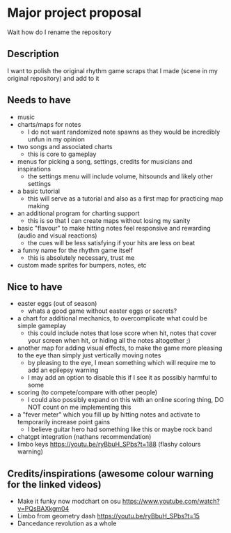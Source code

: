 # Major project proposal
Wait how do I rename the repository

## Description
I want to polish the original rhythm game scraps that I made (scene in my original repository) and add to it

## Needs to have
- music
- charts/maps for notes
  - I do not want randomized note spawns as they would be incredibly unfun in my opinion
- two songs and associated charts
  - this is core to gameplay
- menus for picking a song, settings, credits for musicians and inspirations
  - the settings menu will include volume, hitsounds and likely other settings
- a basic tutorial
  - this will serve as a tutorial and also as a first map for practicing map making
- an additional program for charting support
  - this is so that I can create maps without losing my sanity
- basic "flavour" to make hitting notes feel responsive and rewarding (audio and visual reactions)
  - the cues will be less satisfying if your hits are less on beat
- a funny name for the rhythm game itself
  - this is absolutely necessary, trust me
- custom made sprites for bumpers, notes, etc

## Nice to have
- easter eggs (out of season)
  - whats a good game without easter eggs or secrets?
- a chart for additional mechanics, to overcomplicate what could be simple gameplay
  - this could include notes that lose score when hit, notes that cover your screen when hit, or hiding all the notes altogether ;)
- another map for adding visual effects, to make the game more pleasing to the eye than simply just vertically moving notes
  - by pleasing to the eye, I mean something which will require me to add an epilepsy warning
  - I may add an option to disable this if I see it as possibly harmful to some
- scoring (to compete/compare with other people)
  - I could also possibly expand on this with an online scoring thing, DO NOT count on me implementing this
- a "fever meter" which you fill up by hitting notes and activate to temporarily increase point gains
  - I believe guitar hero had something like this or maybe rock band
- chatgpt integration (nathans recommendation)
- limbo keys https://youtu.be/ryBbuH_SPbs?t=188 (flashy colours warning)

## Credits/inspirations (awesome colour warning for the linked videos)
- Make it funky now modchart on osu https://www.youtube.com/watch?v=PQsBAXkgm04
- Limbo from geometry dash https://youtu.be/ryBbuH_SPbs?t=15
- Dancedance revolution as a whole
